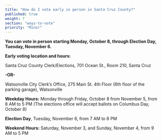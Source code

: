 ```yaml
---
title: "How do I vote early in person in Santa Cruz County?"
published: true
weight: 7
section: "ways-to-vote"
priority: "Minor"
---
```


**You can vote in person starting Monday, October 8, through Election Day, Tuesday, November 6.**  

**Early voting location and hours:**  

Santa Cruz County Clerk/Elections, 701 Ocean St., Room 210, Santa Cruz   
 
**-OR-**  

Watsonville City Clerk’s Office, 275 Main St. 4th Floor (6th floor of the parking garage), Watsonville  

**Weekday Hours:** Monday through Friday, October 8 from November 5, from 8 AM to 5 PM (The elections office will accept ballots on Columbus Day, October 8)  

**Election Day**, Tuesday, November 6, from 7 AM to 8 PM  

**Weekend Hours:** Saturday, November 3, and Sunday, November 4, from 9 AM to 5 PM  
